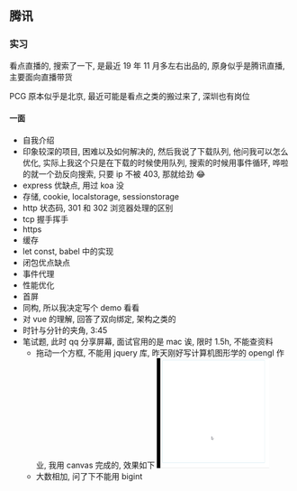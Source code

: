 ## 腾讯

### 实习

看点直播的, 搜索了一下, 是最近 19 年 11 月多左右出品的, 原身似乎是腾讯直播, 主要面向直播带货

PCG 原本似乎是北京, 最近可能是看点之类的搬过来了, 深圳也有岗位

#### 一面

- 自我介绍
- 印象较深的项目, 困难以及如何解决的, 然后我说了下载队列, 他问我可以怎么优化, 实际上我这个只是在下载的时候使用队列, 搜索的时候用事件循环, 哗啦的就一个劲反向搜索, 只要 ip 不被 403, 那就给劲 😂
- express 优缺点, 用过 koa 没
- 存储, cookie, localstorage, sessionstorage
- http 状态码, 301 和 302 浏览器处理的区别
- tcp 握手挥手
- https
- 缓存
- let const, babel 中的实现
- 闭包优点缺点
- 事件代理
- 性能优化
- 首屏
- 同构, 所以我决定写个 demo 看看
- 对 vue 的理解, 回答了双向绑定, 架构之类的
- 时针与分针的夹角, 3:45
- 笔试题, 此时 qq 分享屏幕, 面试官用的是 mac 诶, 限时 1.5h, 不能查资料
  - 拖动一个方框, 不能用 jquery 库, 昨天刚好写计算机图形学的 opengl 作业, 我用 canvas 完成的, 效果如下 <img src="../source/interview-1.gif" width="200"/>
  - 大数相加, 问了下不能用 bigint
